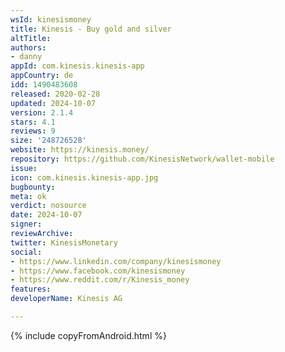 ```yaml
---
wsId: kinesismoney
title: Kinesis - Buy gold and silver
altTitle: 
authors:
- danny
appId: com.kinesis.kinesis-app
appCountry: de
idd: 1490483608
released: 2020-02-28
updated: 2024-10-07
version: 2.1.4
stars: 4.1
reviews: 9
size: '248726528'
website: https://kinesis.money/
repository: https://github.com/KinesisNetwork/wallet-mobile
issue: 
icon: com.kinesis.kinesis-app.jpg
bugbounty: 
meta: ok
verdict: nosource
date: 2024-10-07
signer: 
reviewArchive: 
twitter: KinesisMonetary
social:
- https://www.linkedin.com/company/kinesismoney
- https://www.facebook.com/kinesismoney
- https://www.reddit.com/r/Kinesis_money
features: 
developerName: Kinesis AG

---
```


{% include copyFromAndroid.html %}
